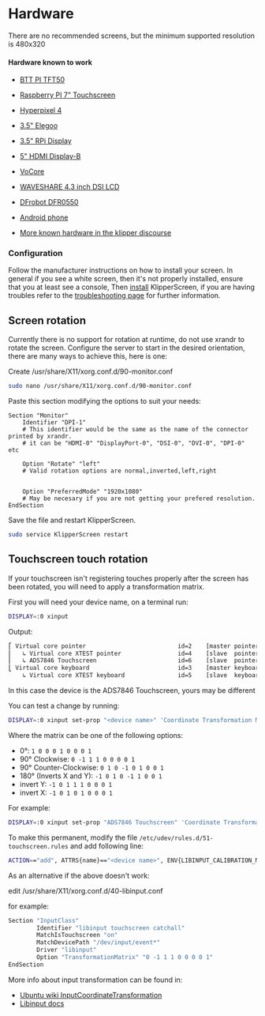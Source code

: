 # Hardware

There are no recommended screens, but the minimum supported resolution is 480x320

#### Hardware known to work

* [BTT PI TFT50](https://www.biqu.equipment/collections/lcd/products/bigtreetech-pi-tft50-v1-0-tft-display-for-raspberry-pi-3d-printer-part)
* [Raspberry PI 7" Touchscreen](https://www.raspberrypi.org/products/raspberry-pi-touch-display/)
* [Hyperpixel 4](https://shop.pimoroni.com/products/hyperpixel-4)
* [3.5" Elegoo](https://www.elegoo.com/de/products/elegoo-3-5-inch-tft-lcd-screen)
* [3.5" RPi Display](http://www.lcdwiki.com/3.5inch_RPi_Display)
* [5" HDMI Display-B](http://lcdwiki.com/5inch_HDMI_Display-B)
* [VoCore](https://klipper.discourse.group/t/hardware-known-to-work-with-klipperscreen/35/7)
* [WAVESHARE 4.3 inch DSI LCD](https://www.waveshare.com/4.3inch-dsi-lcd.htm)
* [DFrobot DFR0550](https://wiki.dfrobot.com/5%27%27TFT-Display_with_Touchscreen_V1.0_SKU_DFR0550)
* [Android phone](Android.md)


* [More known hardware in the klipper discourse](https://klipper.discourse.group/t/hardware-known-to-work-with-klipperscreen/35)

### Configuration

Follow the manufacturer instructions on how to install your screen. In general if you see a white screen, then it's not properly installed, ensure that you at least see a console, Then [install](Installation.md) KlipperScreen, if you are having troubles refer to the [troubleshooting page](Troubleshooting.md) for further information.

## Screen rotation
Currently there is no support for rotation at runtime, do not use xrandr to rotate the screen.
Configure the server to start in the desired orientation, there are many ways to achieve this, here is one:


Create /usr/share/X11/xorg.conf.d/90-monitor.conf
```bash
sudo nano /usr/share/X11/xorg.conf.d/90-monitor.conf
```

Paste this section modifying the options to suit your needs:
```
Section "Monitor"
    Identifier "DPI-1"
    # This identifier would be the same as the name of the connector printed by xrandr.
    # it can be "HDMI-0" "DisplayPort-0", "DSI-0", "DVI-0", "DPI-0" etc

    Option "Rotate" "left"
    # Valid rotation options are normal,inverted,left,right


    Option "PreferredMode" "1920x1080"
    # May be necesary if you are not getting your prefered resolution.
EndSection
```
Save the file and restart KlipperScreen.

```bash
sudo service KlipperScreen restart
```


## Touchscreen touch rotation
If your touchscreen isn't registering touches properly after the screen has been rotated, you will need to apply a
transformation matrix.

First you will need your device name, on a terminal run:

```sh
DISPLAY=:0 xinput
```

Output:
```sh
⎡ Virtual core pointer                          id=2    [master pointer  (3)]
⎜   ↳ Virtual core XTEST pointer                id=4    [slave  pointer  (2)]
⎜   ↳ ADS7846 Touchscreen                       id=6    [slave  pointer  (2)]
⎣ Virtual core keyboard                         id=3    [master keyboard (2)]
    ↳ Virtual core XTEST keyboard               id=5    [slave  keyboard (3)]
```
In this case the device is the ADS7846 Touchscreen, yours may be different

You can test a change by running:

```sh
DISPLAY=:0 xinput set-prop "<device name>" 'Coordinate Transformation Matrix' <matrix>
```

Where the matrix can be one of the following options:

* 0°: `1 0 0 0 1 0 0 0 1`
* 90° Clockwise: `0 -1 1 1 0 0 0 0 1`
* 90° Counter-Clockwise: `0 1 0 -1 0 1 0 0 1`
* 180° (Inverts X and Y): `-1 0 1 0 -1 1 0 0 1`
* invert Y: `-1 0 1 1 1 0 0 0 1`
* invert X: `-1 0 1 0 1 0 0 0 1`

For example:

```sh
DISPLAY=:0 xinput set-prop "ADS7846 Touchscreen" 'Coordinate Transformation Matrix' -1 0 1 0 -1 1 0 0 1
```

To make this permanent, modify the file `/etc/udev/rules.d/51-touchscreen.rules` and add following line:

```sh
ACTION=="add", ATTRS{name}=="<device name>", ENV{LIBINPUT_CALIBRATION_MATRIX}="<matrix>"
```

As an alternative if the above doesn't work:

edit /usr/share/X11/xorg.conf.d/40-libinput.conf

for example:
```sh
Section "InputClass"
        Identifier "libinput touchscreen catchall"
        MatchIsTouchscreen "on"
        MatchDevicePath "/dev/input/event*"
        Driver "libinput"
        Option "TransformationMatrix" "0 -1 1 1 0 0 0 0 1"
EndSection
```

More info about input transformation can be found in:

* [Ubuntu wiki InputCoordinateTransformation](https://wiki.ubuntu.com/X/InputCoordinateTransformation)
* [Libinput docs](https://wayland.freedesktop.org/libinput/doc/1.9.0/absolute_axes.html)
